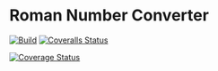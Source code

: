 # Roman Number Converter
[![Build](https://github.com/sass0lino/prova/actions/workflows/build.yml/badge.svg)](https://github.com/sass0lino/prova/actions/workflows/build.yml)
[![Coveralls Status](https://coveralls.io/repos/github/sass0lino/prova/badge.svg?branch=main)](https://coveralls.io/github/sass0lino/prova?branch=main&kill_cache=1)

[![Coverage Status](https://coveralls.io/repos/github/sass0lino/prova/badge.svg)](https://coveralls.io/github/sass0lino/prova)